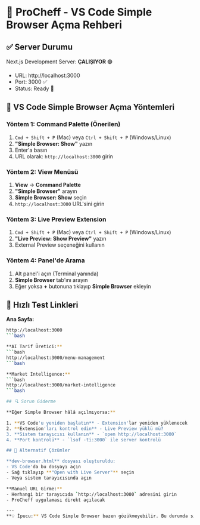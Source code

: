 #  🔧 ProCheff - VS Code Simple Browser Açma Rehberi

## ✅ Server Durumu
Next.js Development Server: **ÇALIŞIYOR** 🟢
- URL: http://localhost:3000
- Port: 3000 ✅
- Status: Ready 🚀

## 🎯 VS Code Simple Browser Açma Yöntemleri

### Yöntem 1: Command Palette (Önerilen)
1. `Cmd + Shift + P` (Mac) veya `Ctrl + Shift + P` (Windows/Linux)
2. **"Simple Browser: Show"** yazın
3. Enter'a basın
4. URL olarak: `http://localhost:3000` girin

### Yöntem 2: View Menüsü
1. **View** → **Command Palette**
2. **"Simple Browser"** arayın
3. **Simple Browser: Show** seçin
4. `http://localhost:3000` URL'sini girin

### Yöntem 3: Live Preview Extension
1. `Cmd + Shift + P` (Mac) veya `Ctrl + Shift + P` (Windows/Linux)  
2. **"Live Preview: Show Preview"** yazın
3. External Preview seçeneğini kullanın

### Yöntem 4: Panel'de Arama
1. Alt panel'i açın (Terminal yanında)
2. **Simple Browser** tab'ını arayın
3. Eğer yoksa **+** butonuna tıklayıp **Simple Browser** ekleyin

## 🚀 Hızlı Test Linkleri

**Ana Sayfa:**
```bash
http://localhost:3000
```bash

**AI Tarif Üretici:**
```bash
http://localhost:3000/menu-management  
```bash

**Market Intelligence:**
```bash
http://localhost:3000/market-intelligence
```bash

## 🔍 Sorun Giderme

**Eğer Simple Browser hâlâ açılmıyorsa:**

1. **VS Code'u yeniden başlatın** - Extension'lar yeniden yüklenecek
2. **Extension'ları kontrol edin** - Live Preview yüklü mü?
3. **Sistem tarayıcısı kullanın** - `open http://localhost:3000` 
4. **Port kontrolü** - `lsof -ti:3000` ile server kontrolü

## 📱 Alternatif Çözümler

**dev-browser.html** dosyası oluşturuldu:
- VS Code'da bu dosyayı açın  
- Sağ tıklayıp **"Open with Live Server"** seçin
- Veya sistem tarayıcısında açın

**Manuel URL Girme:**
- Herhangi bir tarayıcıda `http://localhost:3000` adresini girin
- ProCheff uygulaması direkt açılacak

---
**💡 İpucu:** VS Code Simple Browser bazen gözükmeyebilir. Bu durumda sistem tarayıcısı en güvenli yöntemdir!

